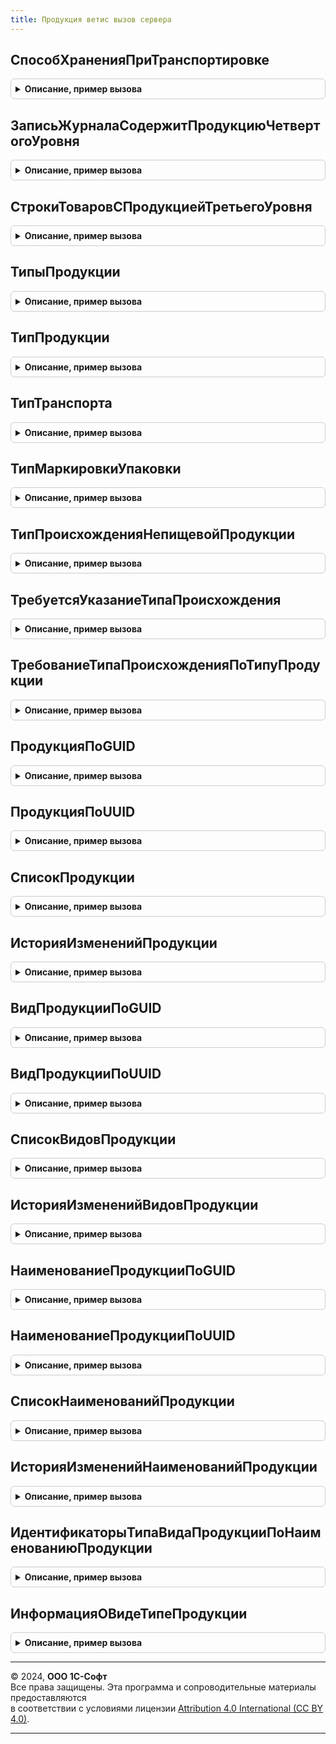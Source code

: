 ```yaml
---
title: Продукция ветис вызов сервера
---
```



## СпособХраненияПриТранспортировке
<details style="margin: 1em 0; padding: 0.5em; border: 1px solid #ccc; border-radius: 6px;">

<summary style="font-weight: bold; cursor: pointer;">Описание, пример вызова</summary>

```bsl

// Переводит значение перечисления в строку и обратно, для обмена с ВетИС
//
// Параметры:
//  ЗначениеПоиска - Строка, ПеречислениеСсылка.СпособыХраненияПриТранспортировкеВЕТИС - значение для перекодировки
//
// Возвращаемое значение:
//  Строка, ПеречислениеСсылка.СпособыХраненияПриТранспортировкеВЕТИС - значение после перекодировки
//
Функция СпособХраненияПриТранспортировке(ЗначениеПоиска) Экспорт
```

Пример вызова
```bsl
Результат = ПродукцияВЕТИСВызовСервера.СпособХраненияПриТранспортировке(ЗначениеПоиска) 
```
</details>

## ЗаписьЖурналаСодержитПродукциюЧетвертогоУровня
<details style="margin: 1em 0; padding: 0.5em; border: 1px solid #ccc; border-radius: 6px;">

<summary style="font-weight: bold; cursor: pointer;">Описание, пример вызова</summary>

```bsl


// Определяет, содержит ли запись складского учета продукцию четвертого уровня.
//
// Параметры:
// 	ЗаписьСкладскогоЖурнала - СправочникСсылка.ЗаписиСкладскогоЖурналаВЕТИС - проверяемая запись
// Возвращаемое значение:
// 	Булево - Возвращает истину, если запись складского журнала содержит продукцию четвертого уровня
//
Функция ЗаписьЖурналаСодержитПродукциюЧетвертогоУровня(ЗаписьСкладскогоЖурнала) Экспорт
```

Пример вызова
```bsl
Результат = ПродукцияВЕТИСВызовСервера.ЗаписьЖурналаСодержитПродукциюЧетвертогоУровня(ЗаписьСкладскогоЖурнала) 
```
</details>

## СтрокиТоваровСПродукциейТретьегоУровня
<details style="margin: 1em 0; padding: 0.5em; border: 1px solid #ccc; border-radius: 6px;">

<summary style="font-weight: bold; cursor: pointer;">Описание, пример вызова</summary>

```bsl

// Возвращает массив номеров строк из ТЧ Товары, содержащих продукцию третьего уровня.
//
// Параметры:
//  Товары - ТаблицаЗначений - таблица для проверки
//   * НомерСтроки             - Число                                         - Номер строки в ТЧ
//   * ЗаписьСкладскогоЖурнала - СправочникСсылка.ЗаписиСкладскогоЖурналаВЕТИС - Запись складского журнала из ТЧ
//   * Продукция               - СправочникСсылка.ПродукцияВЕТИС               - Продукция из ТЧ
// Возвращаемое значение:
// 	Массив - список номеров строк, содержащих продукцию третьего уровня.
//
Функция СтрокиТоваровСПродукциейТретьегоУровня(Товары) Экспорт
```

Пример вызова
```bsl
Результат = ПродукцияВЕТИСВызовСервера.СтрокиТоваровСПродукциейТретьегоУровня(Товары) 
```
</details>

## ТипыПродукции
<details style="margin: 1em 0; padding: 0.5em; border: 1px solid #ccc; border-radius: 6px;">

<summary style="font-weight: bold; cursor: pointer;">Описание, пример вызова</summary>

```bsl

// Возвращает соответствие типов продукции ВетИС.
//
// Возвращаемое значение:
//  Соответствие - Соответствие типов продукции.
//
Функция ТипыПродукции() Экспорт
```

Пример вызова
```bsl
Результат = ПродукцияВЕТИСВызовСервера.ТипыПродукции() 
```
</details>

## ТипПродукции
<details style="margin: 1em 0; padding: 0.5em; border: 1px solid #ccc; border-radius: 6px;">

<summary style="font-weight: bold; cursor: pointer;">Описание, пример вызова</summary>

```bsl

// Переводит значение перечисления в число и обратно, для обмена с ВетИС
//
// Параметры:
//  ЗначениеПоиска - Число, СправочникСсылка.ПродукцияВЕТИС - значение для перекодировки
//
// Возвращаемое значение:
//  Число, СправочникСсылка.ПродукцияВЕТИС - значение после перекодировки
//
Функция ТипПродукции(ЗначениеПоиска) Экспорт
```

Пример вызова
```bsl
Результат = ПродукцияВЕТИСВызовСервера.ТипПродукции(ЗначениеПоиска) 
```
</details>

## ТипТранспорта
<details style="margin: 1em 0; padding: 0.5em; border: 1px solid #ccc; border-radius: 6px;">

<summary style="font-weight: bold; cursor: pointer;">Описание, пример вызова</summary>

```bsl

// Переводит значение перечисления в число и обратно, для обмена с ВетИС
//
// Параметры:
//  ЗначениеПоиска - Число, ПеречислениеСсылка.ТипыТранспортаВЕТИС - значение для перекодировки
//
// Возвращаемое значение:
//  Число, СправочникСсылка.ПродукцияВЕТИС - значение после перекодировки
//
Функция ТипТранспорта(ЗначениеПоиска) Экспорт
```

Пример вызова
```bsl
Результат = ПродукцияВЕТИСВызовСервера.ТипТранспорта(ЗначениеПоиска) 
```
</details>

## ТипМаркировкиУпаковки
<details style="margin: 1em 0; padding: 0.5em; border: 1px solid #ccc; border-radius: 6px;">

<summary style="font-weight: bold; cursor: pointer;">Описание, пример вызова</summary>

```bsl

// Переводит значение перечисления в строку и обратно, для обмена с ВетИС
//
// Параметры:
//  ЗначениеПоиска - Строка, ПеречислениеСсылка.ТипыМаркировкиУпаковокВЕТИС - значение для перекодировки
//
// Возвращаемое значение:
//  Строка, ПеречислениеСсылка.ТипыМаркировкиУпаковокВЕТИС - значение после перекодировки
//
Функция ТипМаркировкиУпаковки(ЗначениеПоиска) Экспорт
```

Пример вызова
```bsl
Результат = ПродукцияВЕТИСВызовСервера.ТипМаркировкиУпаковки(ЗначениеПоиска) 
```
</details>

## ТипПроисхожденияНепищевойПродукции
<details style="margin: 1em 0; padding: 0.5em; border: 1px solid #ccc; border-radius: 6px;">

<summary style="font-weight: bold; cursor: pointer;">Описание, пример вызова</summary>

```bsl

// Переводит значение перечисления в строку и обратно, для обмена с ВетИС
//
// Параметры:
//  ЗначениеПоиска - Строка, ПеречислениеСсылка.ТипыПроисхожденияНепищевойПродукцииВЕТИС - значение для перекодировки
//
// Возвращаемое значение:
//  Строка, ПеречислениеСсылка.ТипыПроисхожденияНепищевойПродукцииВЕТИС - значение после перекодировки
//
Функция ТипПроисхожденияНепищевойПродукции(ЗначениеПоиска) Экспорт
```

Пример вызова
```bsl
Результат = ПродукцияВЕТИСВызовСервера.ТипПроисхожденияНепищевойПродукции(ЗначениеПоиска) 
```
</details>

## ТребуетсяУказаниеТипаПроисхождения
<details style="margin: 1em 0; padding: 0.5em; border: 1px solid #ccc; border-radius: 6px;">

<summary style="font-weight: bold; cursor: pointer;">Описание, пример вызова</summary>

```bsl

Функция ТребуетсяУказаниеТипаПроисхождения(Продукция) Экспорт
```

Пример вызова
```bsl
Результат = ПродукцияВЕТИСВызовСервера.ТребуетсяУказаниеТипаПроисхождения(Продукция) 
```
</details>

## ТребованиеТипаПроисхожденияПоТипуПродукции
<details style="margin: 1em 0; padding: 0.5em; border: 1px solid #ccc; border-radius: 6px;">

<summary style="font-weight: bold; cursor: pointer;">Описание, пример вызова</summary>

```bsl

Функция ТребованиеТипаПроисхожденияПоТипуПродукции(ТипПродукции) Экспорт
```

Пример вызова
```bsl
Результат = ПродукцияВЕТИСВызовСервера.ТребованиеТипаПроисхожденияПоТипуПродукции(ТипПродукции) 
```
</details>

## ПродукцияПоGUID
<details style="margin: 1em 0; padding: 0.5em; border: 1px solid #ccc; border-radius: 6px;">

<summary style="font-weight: bold; cursor: pointer;">Описание, пример вызова</summary>

```bsl

// Возвращает продукцию по идентификатору.
//
// Параметры:
//  Идентификатор - ОпределяемыйТип.УникальныйИдентификаторИС - Идентификатор.
//
// Возвращаемое значение:
//  Структура - см. функцию ИнтеграцияВЕТИСКлиентСервер.РезультатВыполненияЗапросаЭлементаКлассификатора().
//
Функция ПродукцияПоGUID(Идентификатор, ПараметрыОбмена = Неопределено) Экспорт
```

Пример вызова
```bsl
Результат = ПродукцияВЕТИСВызовСервера.ПродукцияПоGUID(Идентификатор, ПараметрыОбмена);
```
</details>

## ПродукцияПоUUID
<details style="margin: 1em 0; padding: 0.5em; border: 1px solid #ccc; border-radius: 6px;">

<summary style="font-weight: bold; cursor: pointer;">Описание, пример вызова</summary>

```bsl

// Возвращает продукцию по идентификатору.
//
// Параметры:
//  Идентификатор - ОпределяемыйТип.УникальныйИдентификаторИС - Идентификатор.
//
// Возвращаемое значение:
//  Структура - см. функцию ИнтеграцияВЕТИСКлиентСервер.РезультатВыполненияЗапросаЭлементаКлассификатора().
//
Функция ПродукцияПоUUID(Идентификатор, ПараметрыОбмена = Неопределено) Экспорт
```

Пример вызова
```bsl
Результат = ПродукцияВЕТИСВызовСервера.ПродукцияПоUUID(Идентификатор, ПараметрыОбмена);
```
</details>

## СписокПродукции
<details style="margin: 1em 0; padding: 0.5em; border: 1px solid #ccc; border-radius: 6px;">

<summary style="font-weight: bold; cursor: pointer;">Описание, пример вызова</summary>

```bsl

// Возвращает список продукции.
//
// Параметры:
//  КодТипаПродукции - Число - Код типа продукции.
//  НомерСтраницы - Число - Номер страницы.
//  ПоискСсылок - Булево - Поиск существующих ссылок в ИБ.
//
// Возвращаемое значение:
//  Структура - см. функцию ИнтеграцияВЕТИСКлиентСервер.РезультатВыполненияЗапросаЭлементовКлассификатора().
//
Функция СписокПродукции(КодТипаПродукции, НомерСтраницы = 1, ПоискСсылок = Ложь) Экспорт
```

Пример вызова
```bsl
Результат = ПродукцияВЕТИСВызовСервера.СписокПродукции(КодТипаПродукции, НомерСтраницы, ПоискСсылок);
```
</details>

## ИсторияИзмененийПродукции
<details style="margin: 1em 0; padding: 0.5em; border: 1px solid #ccc; border-radius: 6px;">

<summary style="font-weight: bold; cursor: pointer;">Описание, пример вызова</summary>

```bsl

// Возвращает список измененных за период элементов продукции.
//
// Параметры:
//  Интервал - Структура - Структура со свойствами:
//   * НачалоПериода - Дата - Дата начала периода.
//   * КонецПериода - Дата - Дата окончания периода.
//  НомерСтраницы - Число - Номер страницы.
//
// Возвращаемое значение:
//  Структура - см. функцию ИнтеграцияВЕТИСКлиентСервер.РезультатВыполненияЗапросаЭлементовКлассификатора().
//
Функция ИсторияИзмененийПродукции(Интервал, НомерСтраницы = 1, Экспорт
```

Пример вызова
```bsl
Результат = ПродукцияВЕТИСВызовСервера.ИсторияИзмененийПродукции(Интервал, НомерСтраницы, );
```
</details>

## ВидПродукцииПоGUID
<details style="margin: 1em 0; padding: 0.5em; border: 1px solid #ccc; border-radius: 6px;">

<summary style="font-weight: bold; cursor: pointer;">Описание, пример вызова</summary>

```bsl

// Возвращает вид продукции по идентификатору.
//
// Параметры:
//  Идентификатор - ОпределяемыйТип.УникальныйИдентификаторИС - Идентификатор.
//
// Возвращаемое значение:
//  Структура - см. функцию ИнтеграцияВЕТИСКлиентСервер.РезультатВыполненияЗапросаЭлементаКлассификатора().
//
Функция ВидПродукцииПоGUID(Идентификатор, ПараметрыОбмена = Неопределено) Экспорт
```

Пример вызова
```bsl
Результат = ПродукцияВЕТИСВызовСервера.ВидПродукцииПоGUID(Идентификатор, ПараметрыОбмена);
```
</details>

## ВидПродукцииПоUUID
<details style="margin: 1em 0; padding: 0.5em; border: 1px solid #ccc; border-radius: 6px;">

<summary style="font-weight: bold; cursor: pointer;">Описание, пример вызова</summary>

```bsl

// Возвращает вид продукции по идентификатору.
//
// Параметры:
//  Идентификатор - ОпределяемыйТип.УникальныйИдентификаторИС - Идентификатор.
//
// Возвращаемое значение:
//  Структура - см. функцию ИнтеграцияВЕТИСКлиентСервер.РезультатВыполненияЗапросаЭлементаКлассификатора().
//
Функция ВидПродукцииПоUUID(Идентификатор, ПараметрыОбмена = Неопределено) Экспорт
```

Пример вызова
```bsl
Результат = ПродукцияВЕТИСВызовСервера.ВидПродукцииПоUUID(Идентификатор, ПараметрыОбмена);
```
</details>

## СписокВидовПродукции
<details style="margin: 1em 0; padding: 0.5em; border: 1px solid #ccc; border-radius: 6px;">

<summary style="font-weight: bold; cursor: pointer;">Описание, пример вызова</summary>

```bsl

// Возвращает список видов продукции.
//
// Параметры:
//  НомерСтраницы - Число - Номер страницы.
//  ПоискСсылок - Булево - Поиск существующих ссылок в ИБ.
//
// Возвращаемое значение:
//  Структура - см. функцию ИнтеграцияВЕТИСКлиентСервер.РезультатВыполненияЗапросаЭлементовКлассификатора().
//
Функция СписокВидовПродукции(GUIDПродукции, НомерСтраницы = 1, ПоискСсылок = Ложь) Экспорт
```

Пример вызова
```bsl
Результат = ПродукцияВЕТИСВызовСервера.СписокВидовПродукции(GUIDПродукции, НомерСтраницы, ПоискСсылок);
```
</details>

## ИсторияИзмененийВидовПродукции
<details style="margin: 1em 0; padding: 0.5em; border: 1px solid #ccc; border-radius: 6px;">

<summary style="font-weight: bold; cursor: pointer;">Описание, пример вызова</summary>

```bsl

// Возвращает список измененных за период видов продукции.
//
// Параметры:
//  Интервал - Структура - Структура со свойствами:
//   * НачалоПериода - Дата - Дата начала периода.
//   * КонецПериода - Дата - Дата окончания периода.
//  НомерСтраницы - Число - Номер страницы.
//
// Возвращаемое значение:
//  Структура - см. функцию ИнтеграцияВЕТИСКлиентСервер.РезультатВыполненияЗапросаЭлементовКлассификатора().
//
Функция ИсторияИзмененийВидовПродукции(Интервал, НомерСтраницы = 1, Экспорт
```

Пример вызова
```bsl
Результат = ПродукцияВЕТИСВызовСервера.ИсторияИзмененийВидовПродукции(Интервал, НомерСтраницы, );
```
</details>

## НаименованиеПродукцииПоGUID
<details style="margin: 1em 0; padding: 0.5em; border: 1px solid #ccc; border-radius: 6px;">

<summary style="font-weight: bold; cursor: pointer;">Описание, пример вызова</summary>

```bsl

// Возвращает наименование продукции по идентификатору.
//
// Параметры:
//  Идентификатор - ОпределяемыйТип.УникальныйИдентификаторИС - Идентификатор.
//
// Возвращаемое значение:
//  Структура - см. функцию ИнтеграцияВЕТИСКлиентСервер.РезультатВыполненияЗапросаЭлементаКлассификатора().
//
Функция НаименованиеПродукцииПоGUID(Идентификатор, ПараметрыОбмена = Неопределено) Экспорт
```

Пример вызова
```bsl
Результат = ПродукцияВЕТИСВызовСервера.НаименованиеПродукцииПоGUID(Идентификатор, ПараметрыОбмена);
```
</details>

## НаименованиеПродукцииПоUUID
<details style="margin: 1em 0; padding: 0.5em; border: 1px solid #ccc; border-radius: 6px;">

<summary style="font-weight: bold; cursor: pointer;">Описание, пример вызова</summary>

```bsl

// Возвращает наименование продукции по идентификатору.
//
// Параметры:
//  Идентификатор - ОпределяемыйТип.УникальныйИдентификаторИС - Идентификатор.
//
// Возвращаемое значение:
//  Структура - см. функцию ИнтеграцияВЕТИСКлиентСервер.РезультатВыполненияЗапросаЭлементаКлассификатора().
//
Функция НаименованиеПродукцииПоUUID(Идентификатор, ПараметрыОбмена = Неопределено) Экспорт
```

Пример вызова
```bsl
Результат = ПродукцияВЕТИСВызовСервера.НаименованиеПродукцииПоUUID(Идентификатор, ПараметрыОбмена);
```
</details>

## СписокНаименованийПродукции
<details style="margin: 1em 0; padding: 0.5em; border: 1px solid #ccc; border-radius: 6px;">

<summary style="font-weight: bold; cursor: pointer;">Описание, пример вызова</summary>

```bsl

// Возвращает список наименований продукции.
//
// Параметры:
//  НомерСтраницы - Число - Номер страницы.
//
// Возвращаемое значение:
//  Структура - см. функцию ИнтеграцияВЕТИСКлиентСервер.РезультатВыполненияЗапросаЭлементовКлассификатора().
//
Функция СписокНаименованийПродукции(ПараметрыОтбора, НомерСтраницы = 1) Экспорт
```

Пример вызова
```bsl
Результат = ПродукцияВЕТИСВызовСервера.СписокНаименованийПродукции(ПараметрыОтбора, НомерСтраницы);
```
</details>

## ИсторияИзмененийНаименованийПродукции
<details style="margin: 1em 0; padding: 0.5em; border: 1px solid #ccc; border-radius: 6px;">

<summary style="font-weight: bold; cursor: pointer;">Описание, пример вызова</summary>

```bsl

// Возвращает список измененных за период наименований продукции.
//
// Параметры:
//  Интервал - Структура - Структура со свойствами:
//   * НачалоПериода - Дата - Дата начала периода.
//   * КонецПериода - Дата - Дата окончания периода.
//  НомерСтраницы - Число - Номер страницы.
//
// Возвращаемое значение:
//  Структура - см. функцию ИнтеграцияВЕТИСКлиентСервер.РезультатВыполненияЗапросаЭлементовКлассификатора().
//
Функция ИсторияИзмененийНаименованийПродукции(Интервал, НомерСтраницы = 1, Экспорт
```

Пример вызова
```bsl
Результат = ПродукцияВЕТИСВызовСервера.ИсторияИзмененийНаименованийПродукции(Интервал, НомерСтраницы, );
```
</details>

## ИдентификаторыТипаВидаПродукцииПоНаименованиюПродукции
<details style="margin: 1em 0; padding: 0.5em; border: 1px solid #ccc; border-radius: 6px;">

<summary style="font-weight: bold; cursor: pointer;">Описание, пример вызова</summary>

```bsl

Функция ИдентификаторыТипаВидаПродукцииПоНаименованиюПродукции(ПродукцияСсылка) Экспорт
```

Пример вызова
```bsl
Результат = ПродукцияВЕТИСВызовСервера.ИдентификаторыТипаВидаПродукцииПоНаименованиюПродукции(ПродукцияСсылка) 
```
</details>

## ИнформацияОВидеТипеПродукции
<details style="margin: 1em 0; padding: 0.5em; border: 1px solid #ccc; border-radius: 6px;">

<summary style="font-weight: bold; cursor: pointer;">Описание, пример вызова</summary>

```bsl

Функция ИнформацияОВидеТипеПродукции(Знач ТипПродукции, Знач Продукция, Знач ВидПродукции, ДобавитьВЗаголовокПолныйПуть = Истина) Экспорт
```

Пример вызова
```bsl
Результат = ПродукцияВЕТИСВызовСервера.ИнформацияОВидеТипеПродукции(ТипПродукции, Продукция, ВидПродукции, ДобавитьВЗаголовокПолныйПуть);
```
</details>

---

© 2024, **ООО 1С-Софт**  
Все права защищены. Эта программа и сопроводительные материалы предоставляются  
в соответствии с условиями лицензии [Attribution 4.0 International (CC BY 4.0)](https://creativecommons.org/licenses/by/4.0/legalcode).

---
